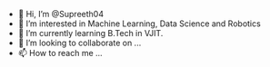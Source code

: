 - 👋 Hi, I’m @Supreeth04
- 👀 I’m interested in Machine Learning, Data Science and Robotics
- 🌱 I’m currently learning B.Tech in VJIT.
- 💞️ I’m looking to collaborate on ...
- 📫 How to reach me ...

<!---
Supreeth04/Supreeth04 is a ✨ special ✨ repository because its `README.md` (this file) appears on your GitHub profile.
You can click the Preview link to take a look at your changes.
--->
